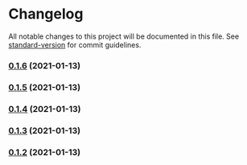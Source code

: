 # Changelog

All notable changes to this project will be documented in this file. See [standard-version](https://github.com/conventional-changelog/standard-version) for commit guidelines.

### [0.1.6](https://github.com/Stuff-Mods/MHW-HUDToggler/compare/v0.1.5...v0.1.6) (2021-01-13)

### [0.1.5](https://github.com/Stuff-Mods/MHW-HUDToggler/compare/v0.1.4...v0.1.5) (2021-01-13)

### [0.1.4](https://github.com/Stuff-Mods/MHW-HUDToggler/compare/v0.1.3...v0.1.4) (2021-01-13)

### [0.1.3](https://github.com/Stuff-Mods/MHW-HUDToggler/compare/v0.1.2...v0.1.3) (2021-01-13)

### [0.1.2](https://github.com/Stuff-Mods/MHW-HUDToggler/compare/v0.1.1...v0.1.2) (2021-01-13)

